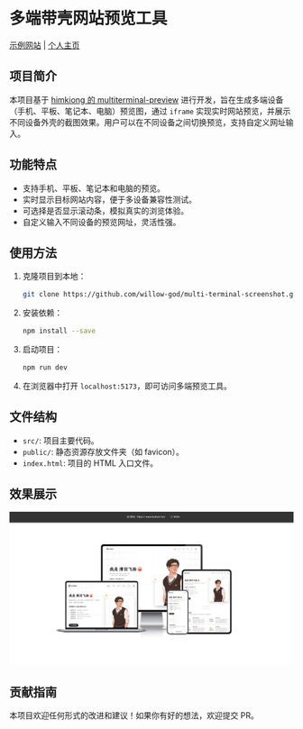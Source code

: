 # 多端带壳网站预览工具

[示例网站](https://prtsc.liushen.fun) | [个人主页](https://www.liushen.fun)

## 项目简介
本项目基于 [himkiong 的 multiterminal-preview](https://github.com/himkiong/multiterminal-preview) 进行开发，旨在生成多端设备（手机、平板、笔记本、电脑）预览图，通过 `iframe` 实现实时网站预览，并展示不同设备外壳的截图效果。用户可以在不同设备之间切换预览，支持自定义网址输入。

## 功能特点
- 支持手机、平板、笔记本和电脑的预览。
- 实时显示目标网站内容，便于多设备兼容性测试。
- 可选择是否显示滚动条，模拟真实的浏览体验。
- 自定义输入不同设备的预览网址，灵活性强。

## 使用方法
1. 克隆项目到本地：
   ```bash
   git clone https://github.com/willow-god/multi-terminal-screenshot.git
   ```
2. 安装依赖：
   ```bash
   npm install --save
   ```
3. 启动项目：
   ```bash
   npm run dev
   ```
4. 在浏览器中打开 `localhost:5173`，即可访问多端预览工具。

## 文件结构
- `src/`: 项目主要代码。
- `public/`: 静态资源存放文件夹（如 favicon）。
- `index.html`: 项目的 HTML 入口文件。

## 效果展示
![](./img/display.png)

## 贡献指南
本项目欢迎任何形式的改进和建议！如果你有好的想法，欢迎提交 PR。